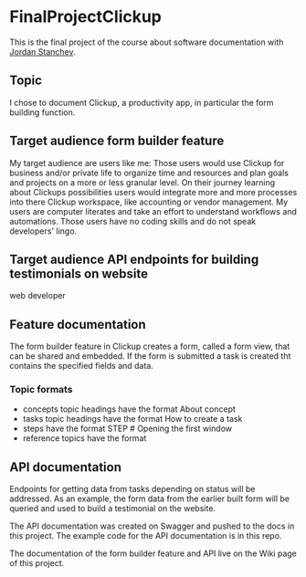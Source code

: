 # FinalProjectClickup
This is the final project of the course about software documentation with [Jordan Stanchev](https://github.com/JordanStanchev/Getting-Started-as-User-Assistance-Developer). 

## Topic
I chose to document Clickup, a productivity app, in particular the form building function.

## Target audience form builder feature
My target audience are users like me: Those users would use Clickup for business and/or private life to organize time and resources and plan goals and projects on a more or less granular level. On their journey learning about Clickups possibilities users would integrate more and more processes into there Clickup workspace, like accounting or vendor management. My users are computer literates and take an effort to understand workflows and automations. Those users have no coding skills and do not speak developers' lingo.

## Target audience API endpoints for building testimonials on website
web developer

## Feature documentation
The form builder feature in Clickup creates a form, called a form view, that can be shared and embedded. If the form is submitted a task is created tht contains the specified fields and data.
### Topic formats
* concepts topic headings have the format About concept
* tasks topic headings have the format How to create a task
* steps have the format STEP # Opening the first window
* reference topics have the format

## API documentation
Endpoints for getting data from tasks depending on status will be addressed. As an example, the form data from the earlier built form will be queried and used to build a testimonial on the website.

The API documentation was created on Swagger and pushed to the docs in this project.
The example code for the API documentation is in this repo.

The documentation of the form builder feature and API live on the Wiki page of this project.
